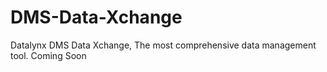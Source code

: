 # DMS-Data-Xchange
Datalynx DMS Data Xchange, The most comprehensive data management tool.
Coming Soon
